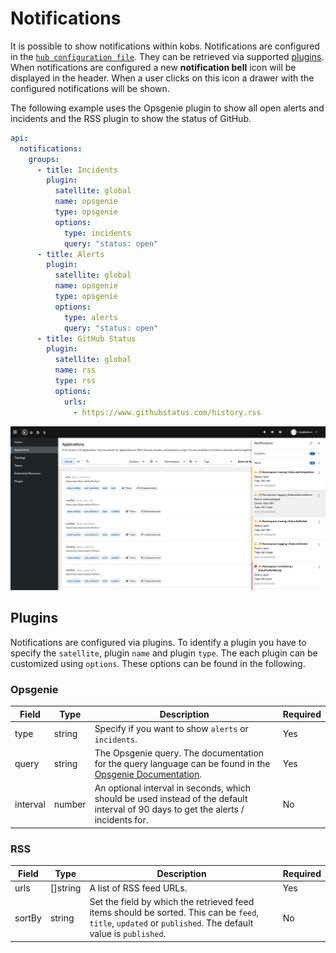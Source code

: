 # Notifications

It is possible to show notifications within kobs. Notifications are configured in the [`hub configuration file`](./hub.md). They can be retrieved via supported [plugins](#plugins). When notifications are configured a new **notification bell** icon will be displayed in the header. When a user clicks on this icon a drawer with the configured notifications will be shown.

The following example uses the Opsgenie plugin to show all open alerts and incidents and the RSS plugin to show the status of GitHub.

```yaml
api:
  notifications:
    groups:
      - title: Incidents
        plugin:
          satellite: global
          name: opsgenie
          type: opsgenie
          options:
            type: incidents
            query: "status: open"
      - title: Alerts
        plugin:
          satellite: global
          name: opsgenie
          type: opsgenie
          options:
            type: alerts
            query: "status: open"
      - title: GitHub Status
        plugin:
          satellite: global
          name: rss
          type: rss
          options:
            urls:
              - https://www.githubstatus.com/history.rss
```

![Opsgenie](./assets/notifications-opsgenie.png)

## Plugins

Notifications are configured via plugins. To identify a plugin you have to specify the `satellite`, plugin `name` and plugin `type`. The each plugin can be customized using `options`. These options can be found in the following.

### Opsgenie

| Field | Type | Description | Required |
| ----- | ---- | ----------- | -------- |
| type | string | Specify if you want to show `alerts` or `incidents`. | Yes |
| query | string | The Opsgenie query. The documentation for the query language can be found in the [Opsgenie Documentation](https://support.atlassian.com/opsgenie/docs/search-queries-for-alerts/). | Yes |
| interval | number | An optional interval in seconds, which should be used instead of the default interval of 90 days to get the alerts / incidents for. | No |

### RSS

| Field | Type | Description | Required |
| ----- | ---- | ----------- | -------- |
| urls | []string | A list of RSS feed URLs. | Yes |
| sortBy | string | Set the field by which the retrieved feed items should be sorted. This can be `feed`, `title`, `updated` or `published`. The default value is `published`. | No |
